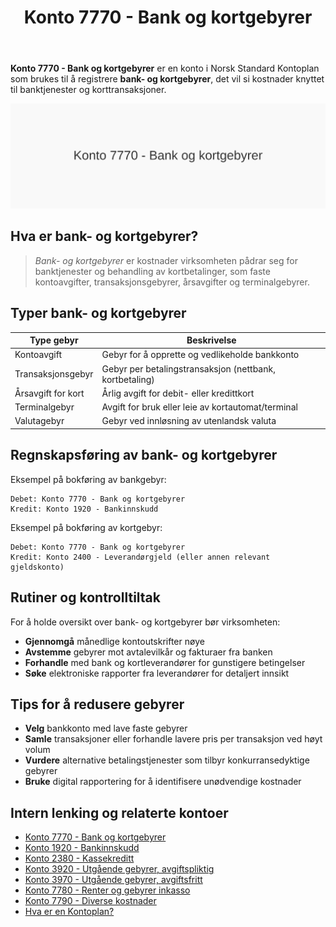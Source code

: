 ﻿---
title: "Konto 7770 - Bank og kortgebyrer"
meta_title: "7770-bank-og-kortgebyrer"
meta_description: '**Konto 7770 - Bank og kortgebyrer** er en konto i Norsk Standard Kontoplan som brukes til å registrere **bank- og kortgebyrer**, det vil si kostnader knyttet ...'
slug: 7770-bank-og-kortgebyrer
type: blog
layout: pages/single
---

**Konto 7770 - Bank og kortgebyrer** er en konto i Norsk Standard Kontoplan som brukes til å registrere **bank- og kortgebyrer**, det vil si kostnader knyttet til banktjenester og korttransaksjoner.

![Illustrasjon av konto 7770 Bank og kortgebyrer](7770-bank-og-kortgebyrer-image.svg)

## Hva er bank- og kortgebyrer?

>*Bank- og kortgebyrer* er kostnader virksomheten pådrar seg for banktjenester og behandling av kortbetalinger, som faste kontoavgifter, transaksjonsgebyrer, årsavgifter og terminalgebyrer.

## Typer bank- og kortgebyrer

| Type gebyr            | Beskrivelse                                                        |
|-----------------------|--------------------------------------------------------------------|
| Kontoavgift           | Gebyr for å opprette og vedlikeholde bankkonto                     |
| Transaksjonsgebyr     | Gebyr per betalingstransaksjon (nettbank, kortbetaling)            |
| Årsavgift for kort    | Årlig avgift for debit- eller kredittkort                          |
| Terminalgebyr         | Avgift for bruk eller leie av kortautomat/terminal                 |
| Valutagebyr           | Gebyr ved innløsning av utenlandsk valuta                          |

## Regnskapsføring av bank- og kortgebyrer

Eksempel på bokføring av bankgebyr:

```plaintext
Debet: Konto 7770 - Bank og kortgebyrer
Kredit: Konto 1920 - Bankinnskudd
```

Eksempel på bokføring av kortgebyr:

```plaintext
Debet: Konto 7770 - Bank og kortgebyrer
Kredit: Konto 2400 - Leverandørgjeld (eller annen relevant gjeldskonto)
```

## Rutiner og kontrolltiltak

For å holde oversikt over bank- og kortgebyrer bør virksomheten:
* **Gjennomgå** månedlige kontoutskrifter nøye
* **Avstemme** gebyrer mot avtalevilkår og fakturaer fra banken
* **Forhandle** med bank og kortleverandører for gunstigere betingelser
* **Søke** elektroniske rapporter fra leverandører for detaljert innsikt

## Tips for å redusere gebyrer

* **Velg** bankkonto med lave faste gebyrer
* **Samle** transaksjoner eller forhandle lavere pris per transaksjon ved høyt volum
* **Vurdere** alternative betalingstjenester som tilbyr konkurransedyktige gebyrer
* **Bruke** digital rapportering for å identifisere unødvendige kostnader

## Intern lenking og relaterte kontoer

* [Konto 7770 - Bank og kortgebyrer](/blogs/kontoplan/7770-bank-og-kortgebyrer "Konto 7770 - Bank og kortgebyrer")
* [Konto 1920 - Bankinnskudd](/blogs/kontoplan/1920-bankinnskudd "Konto 1920 - Bankinnskudd")
* [Konto 2380 - Kassekreditt](/blogs/kontoplan/2380-kassekreditt "Konto 2380 - Kassekreditt")
* [Konto 3920 - Utgående gebyrer, avgiftspliktig](/blogs/kontoplan/3920-utgaende-gebyrer-avgiftspliktig "Konto 3920 - Utgående gebyrer, avgiftspliktig")
* [Konto 3970 - Utgående gebyrer, avgiftsfritt](/blogs/kontoplan/3970-utgaende-gebyrer-avgiftsfritt "Konto 3970 - Utgående gebyrer, avgiftsfritt")
* [Konto 7780 - Renter og gebyrer inkasso](/blogs/kontoplan/7780-renter-og-gebyrer-inkasso "Konto 7780 - Renter og gebyrer inkasso: Regnskapsføring av renter og gebyrer ved inkasso")
* [Konto 7790 - Diverse kostnader](/blogs/kontoplan/7790-diverse-kostnader "Konto 7790 - Diverse kostnader: Registrering av diverse kostnader i Norsk Standard Kontoplan")
* [Hva er en Kontoplan?](/blogs/regnskap/hva-er-kontoplan "Hva er en Kontoplan? Komplett Guide til Kontoplaner i Norsk Regnskap")






